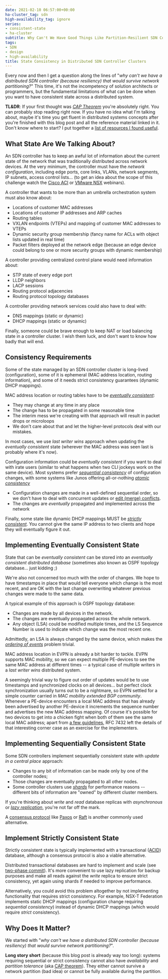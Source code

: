 ```yaml
---
date: 2021-02-10 06:57:00+00:00
ha-cluster_tag: sdn
high-availability_tag: ignore
series:
- consistent-state
- ha-cluster
subtitle: Why Can't We Have Good Things Like Partition-Resilient SDN Controllers
tags:
- SDN
- design
- high-availability
title: State Consistency in Distributed SDN Controller Clusters
---
```

Every now and then I get a question along the lines of "_why can't we have a distributed SDN controller (because resiliency) that would survive network partitioning?_" This time, it's not the incompetency of solution architects or programmers, but the fundamental limitations of what can be done when you want to have consistent state across a distributed system.

**TL&DR**: If your first thought was *[CAP Theorem](https://en.wikipedia.org/wiki/CAP_theorem)* you're absolutely right. You can probably stop reading right now. If you have no idea what I'm talking about, maybe it's time you get fluent in distributed systems concepts after you're finished with this blog post and all the reference material linked in it. Don't know where to start? I put together a [list of resources I found useful](https://www.ipspace.net/kb/tag/distributed-systems.html).
<!--more-->
## What State Are We Talking About?

An SDN controller has to keep an awful lot of information about the current state of the network that was traditionally distributed across network devices. At the very minimum, the controller must have the *network configuration*, including edge ports, core links, VLANs, network segments, IP subnets, access control lists... (to get an idea about the scope of this challenge watch the [Cisco ACI](https://www.ipspace.net/Cisco_ACI_Deep_Dive) or [VMware NSX](https://www.ipspace.net/VMware_NSX_Technical_Deep_Dive) webinars).

A controller that wants to be more than an umbrella orchestration system must also know about:

* Locations of customer MAC addresses
* Locations of customer IP addresses and ARP caches
* Routing tables
* VXLAN endpoints (VTEPs) and mapping of customer MAC addresses to VTEPs
* Dynamic security group membership (fancy name for ACLs with object lists updated in real time)
* Packet filters deployed at the network edge (because an edge device could belong to one or more security groups with dynamic membership)

A controller providing centralized control plane would need information about:

* STP state of every edge port
* LLDP neighbors
* LACP sessions
* Routing protocol adjacencies
* Routing protocol topology databases

A controller providing network services could also have to deal with:

* DNS mappings (static or dynamic)
* DHCP mappings (static or dynamic)

Finally, someone could be brave enough to keep NAT or load balancing state in a controller cluster. I wish them luck, and don't want to know how badly that will end.

## Consistency Requirements

Some of the state managed by an SDN controller cluster is long-lived (configuration), some of it is ephemeral (MAC address location, routing information), and some of it needs strict consistency guarantees (dynamic DHCP mappings).

MAC address location or routing tables have to be *[eventually consistent](https://en.wikipedia.org/wiki/Eventual_consistency)*:

* They may change at any time in any place
* The change has to be propagated in some reasonable time
* The interim mess we're creating with that approach will result in packet drops or microloops
* We don't care about that and let the higher-level protocols deal with our mistakes.

In most cases, we use *last writer wins* approach when updating the *eventually consistent* state (wherever the MAC address was seen last is probably where it's now).

Configuration information could be *eventually consistent* if you want to deal with irate users (similar to what happens when two CLI jockeys work on the same device). Most systems prefer *[sequential consistency](https://en.wikipedia.org/wiki/Sequential_consistency)* of configuration changes, with some systems like Junos offering all-or-nothing *[atomic consistency](https://en.wikipedia.org/wiki/Atomicity_(database_systems))*

* Configuration changes are made in a well-defined sequential order, so we don't have to deal with concurrent updates or [edit (merge) conflicts](https://en.wikipedia.org/wiki/Edit_conflict).
* The changes are *eventually* propagated and implemented across the network

Finally, some state like dynamic DHCP mappings MUST be *[strictly consistent](https://en.wikipedia.org/wiki/Consistency_model#Strict_consistency)*. You cannot give the same IP address to two clients and hope they will eventually figure it out.

## Implementing Eventually Consistent State

State that can be *eventually consistent* can be stored into an *eventually consistent distributed database* (sometimes also known as OSPF topology database... just kidding ;) 

We're also not concerned too much with the order of changes. We hope to have timestamps in place that would tell everyone which change is the most recent, and are OK with the last change overwriting whatever previous changes were made to the same data.

A typical example of this approach is OSPF topology database:

* Changes are made by all devices in the network. 
* The changes are eventually propagated across the whole network.
* Any object (LSA) could be modified multiple times, and the LS Sequence Number is used to indicate which change was the most recent one.

Admittedly, an LSA is always changed by the same device, which makes the *[ordering of events](https://en.wikipedia.org/wiki/Lamport_timestamp)* problem trivial.

MAC address location in EVPN is already a bit harder to tackle. EVPN supports MAC mobility, so we can expect multiple PE-devices to see the same MAC address at different times -- a typical case of multiple writers in a *last writer wins* distributed system. 

A seemingly trivial way to figure out order of updates would be to use timestamps and synchronized clocks on all devices... but perfect clock synchronization usually turns out to be a nightmare, so EVPN settled for a simple counter carried in *MAC mobility extended BGP community*. Whenever a PE-device encounters a local MAC address that has already been advertised by another PE-device it increments the sequence number and advertises the new MAC address mapping. Of course it's possible for two devices to get into a chicken fight when both of them see the same local MAC address; apart from [a few guidelines](https://tools.ietf.org/html/rfc7432#section-15.1), RFC 7432 left the details of that interesting corner case as an exercise for the implementers.

## Implementing Sequentially Consistent State

Some SDN controllers implement sequentially consistent state with *update in a central place* approach:

* Changes to any bit of information can be made only by one of the controller nodes;
* Those changes are eventually propagated to all other nodes.
* Some controller clusters use *[shards](https://en.wikipedia.org/wiki/Shard_(database_architecture))* for performance reasons -- different bits of information are "owned" by different cluster members.

If you're thinking about *write* and *read* database replicas with *asynchronous* or *[lazy replication](https://en.wikipedia.org/wiki/Optimistic_replication)*, you're not far off the mark.

A [consensus protocol](https://en.wikipedia.org/wiki/Consensus_(computer_science)#Some_consensus_protocols) like [Paxos](https://en.wikipedia.org/wiki/Paxos_(computer_science)) or [Raft](https://en.wikipedia.org/wiki/Raft_(algorithm)) is another commonly used alternative.

## Implement Strictly Consistent State

Strictly consistent state is typically implemented with a transactional ([ACID](https://en.wikipedia.org/wiki/ACID)) database, although a consensus protocol is also a viable alternative.

Distributed transactional databases are hard to implement and scale (see [two-phase commit](https://en.wikipedia.org/wiki/Two-phase_commit_protocol)). It's more convenient to use lazy replication for backup purposes and make all reads against the *write* replica to ensure strict consistency, yet again using shards if needed to improve performance.

Alternatively, you could avoid this problem altogether by not implementing functionality that requires strict consistency. For example, NSX-T Federation implements static DHCP mappings (configuration change requiring *sequential consistency*) instead of dynamic DHCP mappings (which would require *strict* consistency).

## Why Does It Matter?

We started with "_why can't we have a distributed SDN controller (because resiliency) that would survive network partitioning?_".

**Long story short** (because this blog post is already way too long): systems requiring sequential or strict consistency cannot also have *availability* and *partition tolerance* (aka [CAP theorem](https://en.wikipedia.org/wiki/CAP_theorem)). They either cannot survive a network partition (bad idea) or cannot be fully available during the partition.
